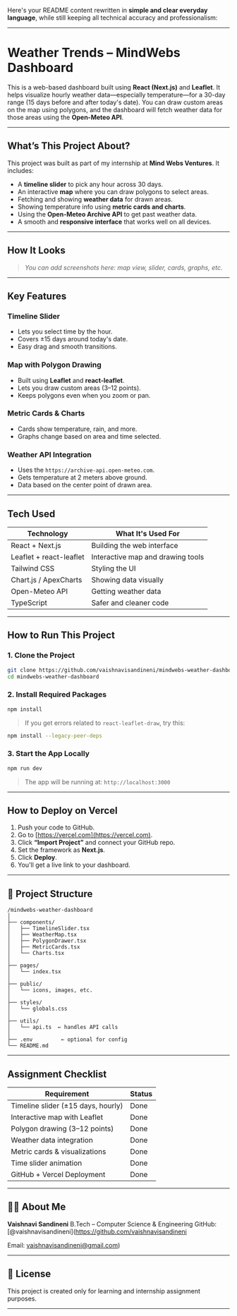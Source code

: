 Here's your README content rewritten in **simple and clear everyday language**, while still keeping all technical accuracy and professionalism:

---

# Weather Trends – MindWebs Dashboard

This is a web-based dashboard built using **React (Next.js)** and **Leaflet**. It helps visualize hourly weather data—especially temperature—for a 30-day range (15 days before and after today's date). You can draw custom areas on the map using polygons, and the dashboard will fetch weather data for those areas using the **Open-Meteo API**.

---

##  What’s This Project About?

This project was built as part of my internship at **Mind Webs Ventures**. It includes:

* A **timeline slider** to pick any hour across 30 days.
* An interactive **map** where you can draw polygons to select areas.
* Fetching and showing **weather data** for drawn areas.
* Showing temperature info using **metric cards and charts**.
* Using the **Open-Meteo Archive API** to get past weather data.
* A smooth and **responsive interface** that works well on all devices.

---

##  How It Looks

> *You can add screenshots here: map view, slider, cards, graphs, etc.*

---

##  Key Features

###  Timeline Slider

* Lets you select time by the hour.
* Covers ±15 days around today's date.
* Easy drag and smooth transitions.

###  Map with Polygon Drawing

* Built using **Leaflet** and **react-leaflet**.
* Lets you draw custom areas (3–12 points).
* Keeps polygons even when you zoom or pan.

### Metric Cards & Charts

* Cards show temperature, rain, and more.
* Graphs change based on area and time selected.

###  Weather API Integration

* Uses the `https://archive-api.open-meteo.com`.
* Gets temperature at 2 meters above ground.
* Data based on the center point of drawn area.

---

##  Tech Used

| Technology              | What It's Used For                |
| ----------------------- | --------------------------------- |
| React + Next.js         | Building the web interface        |
| Leaflet + react-leaflet | Interactive map and drawing tools |
| Tailwind CSS            | Styling the UI                    |
| Chart.js / ApexCharts   | Showing data visually             |
| Open-Meteo API          | Getting weather data              |
| TypeScript              | Safer and cleaner code            |

---

##  How to Run This Project

### 1. Clone the Project

```bash
git clone https://github.com/vaishnavisandineni/mindwebs-weather-dashboard.git
cd mindwebs-weather-dashboard
```

### 2. Install Required Packages

```bash
npm install
```

> If you get errors related to `react-leaflet-draw`, try this:

```bash
npm install --legacy-peer-deps
```

### 3. Start the App Locally

```bash
npm run dev
```

> The app will be running at: `http://localhost:3000`

---

##  How to Deploy on Vercel

1. Push your code to GitHub.
2. Go to [https://vercel.com](https://vercel.com).
3. Click **“Import Project”** and connect your GitHub repo.
4. Set the framework as **Next.js**.
5. Click **Deploy**.
6. You’ll get a live link to your dashboard.

---

## 📁 Project Structure

```
/mindwebs-weather-dashboard
│
├── components/
│   ├── TimelineSlider.tsx
│   ├── WeatherMap.tsx
│   ├── PolygonDrawer.tsx
│   ├── MetricCards.tsx
│   └── Charts.tsx
│
├── pages/
│   └── index.tsx
│
├── public/
│   └── icons, images, etc.
│
├── styles/
│   └── globals.css
│
├── utils/
│   └── api.ts  ← handles API calls
│
├── .env         ← optional for config
└── README.md
```

---

##  Assignment Checklist

| Requirement                        | Status |
| ---------------------------------- | ------ |
| Timeline slider (±15 days, hourly) |  Done |
| Interactive map with Leaflet       |  Done |
| Polygon drawing (3–12 points)      |  Done |
| Weather data integration           |  Done |
| Metric cards & visualizations      |  Done |
| Time slider animation              |  Done |
| GitHub + Vercel Deployment         |  Done |

---

## 👩🏻 About Me

**Vaishnavi Sandineni**
B.Tech – Computer Science & Engineering
GitHub: [@vaishnavisandineni](https://github.com/vaishnavisandineni 

Email: vaishnavisandineni@gmail.com)

---

## 📄 License

This project is created only for learning and internship assignment purposes.

---
